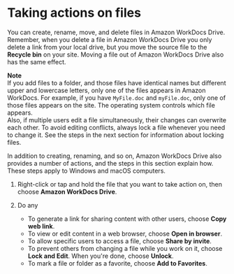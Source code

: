 # Taking actions on files<a name="file-actions"></a>

You can create, rename, move, and delete files in Amazon WorkDocs Drive\. Remember, when you delete a file in Amazon WorkDocs Drive you only delete a link from your local drive, but you move the source file to the **Recycle bin** on your site\. Moving a file out of Amazon WorkDocs Drive also has the same effect\.

**Note**  
If you add files to a folder, and those files have identical names but different upper and lowercase letters, only one of the files appears in Amazon WorkDocs\. For example, if you have `MyFile.doc` and `myFile.doc`, only one of those files appears on the site\. The operating system controls which file appears\.  
Also, if multiple users edit a file simultaneously, their changes can overwrite each other\. To avoid editing conflicts, always lock a file whenever you need to change it\. See the steps in the next section for information about locking files\.

In addition to creating, renaming, and so on, Amazon WorkDocs Drive also provides a number of actions, and the steps in this section explain how\. These steps apply to Windows and macOS computers\.

1. Right\-click or tap and hold the file that you want to take action on, then choose **Amazon WorkDocs Drive**\.

1. Do any 
   + To generate a link for sharing content with other users, choose **Copy web link**\. 
   + To view or edit content in a web browser, choose **Open in browser**\.
   + To allow specific users to access a file, choose **Share by invite**\.
   + To prevent others from changing a file while you work on it, choose **Lock and Edit**\. When you're done, choose **Unlock**\.
   + To mark a file or folder as a favorite, choose **Add to Favorites**\.